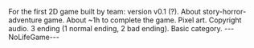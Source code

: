 For the first 2D game built by team: version v0.1
 (?).
About story-horror-adventure game.
About ~1h to complete the game.
Pixel art.
Copyright audio.
3 ending (1 normal ending, 2 bad ending).
Basic category.
---NoLifeGame---
